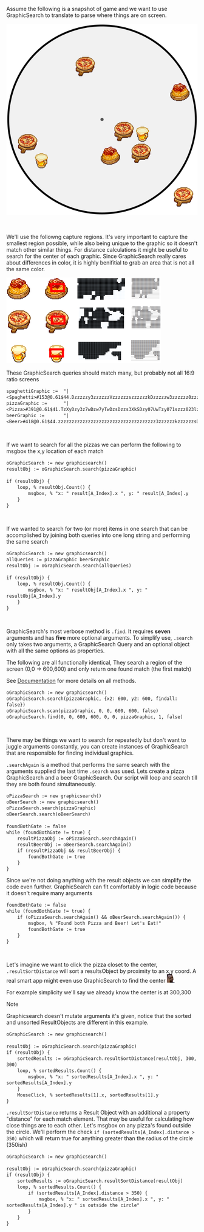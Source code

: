 Assume the following is a snapshot of game and we want to use GraphicSearch to translate to parse where things are on screen. 

![Main stage tutorial image](assets/tutorial-1.png)

<br>

We'll use the followng capture regions. It's very important to capture the smallest region possible, while also being unique to the graphic so it doesn't match other similar things. For distance calculations it might be useful to search for the center of each graphic. Since GraphicSearch really cares about differences in color, it is highly benifitial to grab an area that is not all the same color.

![GraphicSearch capture](assets/tutorial-2.png)

These GraphicSearch queries should match many, but probably not all 16:9 ratio screens

```autohotkey
spaghettiGraphic :=  "|<Spaghetti>#153@0.61$44.Dzzzzzy3zzzzzzVzzzzzzszzzzzzkDzzzzzw3zzzzzz0zzzzzU0Dzszzs03zyDzy00zzXzzU0Dk7zk003w1ks003z0QC000k073U0003zks07s0zwC01z8"
pizzaGraphic :=      "|<Pizza>#391@0.61$41.TzXyDzy3z7wDzw7yTwDzsDzzs3XkSDzy07UwTzy071szzz023lzzs00zzzzU0tlzzz03rVszy07j7zzw0zzDzzzzzyTzUDzzwzz0Tzzzzy0zzzzzw1zzzzzs7zzzzzsDzz"
beerGraphic :=       "|<Beer>#418@0.61$44.zzzzzzzzzzzzzzzzzzzzzzzzzzzzzzzzzzzz3zzzzzzkzzzzzzsDzzzzw03zzzzz00zzzzzk0DzzzzkTzzzzzkDzzzzzw3zzzzzy0Tw7zzU03j1zzs001kTzy000Q1zy00070000001s"
```

<br>

If we want to search for all the pizzas we can perform the following to msgbox the x,y location of each match

```autohotkey
oGraphicSearch := new graphicsearch()
resultObj := oGraphicSearch.search(pizzaGraphic)

if (resultObj) {
    loop, % resultObj.Count() {
        msgbox, % "x: " result[A_Index].x ", y: " result[A_Index].y
    }
}
```


<br>

If we wanted to search for two (or more) items in one search that can be accomplished by joining both queries into one long string and performing the same search

```autohotkey
oGraphicSearch := new graphicsearch()
allQueries := pizzaGraphic beerGraphic 
resultObj := oGraphicSearch.search(allQueries)

if (resultObj) {
    loop, % resultObj.Count() {
        msgbox, % "x: " resultObj[A_Index].x ", y: " resultObj[A_Index].y
    }
}
```


<br>

GraphicSearch's most verbose method is `.find`. It requires **seven** arguments and has **five** more optional arguments. 
To simplify use, `.search` only takes two arguments, a GraphicSearch Query and an optional object with all the same options as properties.

The following are all functionally identical, They search a region of the screen (0,0 -> 600,600) and only return one found match (the first match)

See [Documentation](/documentation) for more details on all methods.

```autohotkey
oGraphicSearch := new graphicsearch()
oGraphicSearch.search(pizzaGraphic, {x2: 600, y2: 600, findall: false})
oGraphicSearch.scan(pizzaGraphic, 0, 0, 600, 600, false)
oGraphicSearch.find(0, 0, 600, 600, 0, 0, pizzaGraphic, 1, false)
```


<br>

There may be things we want to search for repeatedly but don't want to juggle arguments constantly, you can create instances of GraphicSearch that are responsible for finding individual graphics.

`.searchAgain` is a method that performs the same search with the arguments supplied the last time `.search` was used. Lets create a pizza GraphicSearch and a beer GraphicSearch. Our script will loop and search till they are both found simultaneously.

```autohotkey
oPizzaSearch := new graphicsearch()
oBeerSearch := new graphicsearch()
oPizzaSearch.search(pizzaGraphic)
oBeerSearch.search(oBeerSearch)

foundBothGate := false
while (foundBothGate != true) {
    resultPizzaObj := oPizzaSearch.searchAgain()
    resultBeerObj := oBeerSearch.searchAgain()
    if (resultPizzaObj && resultBeerObj) {
        foundBothGate := true
    }
}
```

Since we're not doing anything with the result objects we can simplify the code even further. GraphicSearch can fit comfortably in logic code because it doesn't require many arguments

```autohotkey
foundBothGate := false
while (foundBothGate != true) {
    if (oPizzaSearch.searchAgain() && oBeerSearch.searchAgain()) {
        msgbox, % "Found both Pizza and Beer! Let's Eat!"
        foundBothGate := true
    }
}
```

<br>

Let's imagine we want to click the pizza closet to the center, `.resultSortDistance` will sort a resultsObject by proximity to an x,y coord. A real smart app might even use GraphicSearch to find the center <img src = 'assets/emojii/smart.png'>

For example simplicity we'll say we already know the center is at 300,300

> [!Note]
> Graphicsearch doesn't mutate arguments it's given, notice that the sorted and unsorted ResultObjects are different in this example.

```autohotkey
oGraphicSearch := new graphicsearch()

resultObj := oGraphicSearch.search(pizzaGraphic)
if (resultObj) {
    sortedResults := oGraphicSearch.resultSortDistance(resultObj, 300, 300)
    loop, % sortedResults.Count() {
        msgbox, % "x: " sortedResults[A_Index].x ", y: " sortedResults[A_Index].y
    }
    MouseClick, % sortedResults[1].x, sortedResults[1].y
}
```

`.resultSortDistance` returns a Result Object with an additional a property "distance" for each match element. That may be useful for calculating how close things are to each other. Let's msgbox on any pizza's found outside the circle. We'll perform the check `if (sortedResults[A_Index].distance > 350)` which will return true for anything greater than the radius of the circle (350ish)

```autohotkey
oGraphicSearch := new graphicsearch()

resultObj := oGraphicSearch.search(pizzaGraphic)
if (resultObj) {
    sortedResults := oGraphicSearch.resultSortDistance(resultObj)
    loop, % sortedResults.Count() {
        if (sortedResults[A_Index].distance > 350) {
            msgbox, % "x: " sortedResults[A_Index].x ", y: " sortedResults[A_Index].y " is outside the circle"
        }
    }
}
```

<!-- sorting external -->
<!-- ```autohotkey
oGraphicSearch := new graphicsearch()
resultObj := oGraphicSearch.search(pizzaGraphic, {})

if (resultObj) {
    totalFound := resultObj.Count()
    
    ; find and save distance for each item
    loop, % result.Count() {
        result[A_Index].distance := A.round(fn_PythagoreanTheorem(Point.x - result[A_Index].x, Point.y - result[A_Index].y))
    }
    ; sort the distance to Point
    sortedCoords := A.sortby(result, "distance")
    sortedCoords := A.sortby(sortedCoords, {id: "Spaghetti"})
    msgbox, % A.printObj(sortedCoords)

    ; move mouse to the closest coord to Point
    CoordMode, Mouse
    ; move mouse to the rest of the coords
    for i, obj in sortedCoords {
        if (obj.distance < 600) {
            Mousemove, % obj.x ,obj.y
            sleep, 300
        }
    }
}
``` -->
